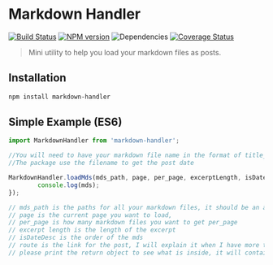 # Markdown Handler

[![Build Status](https://travis-ci.org/sporule/markdown-handler.svg?branch=master)](https://travis-ci.org/sporule/markdown-handler)
[![NPM version](https://img.shields.io/npm/v/markdown-handler.svg?style=flat)](https://www.npmjs.org/package/markdown-handler)
![Dependencies](https://img.shields.io/david/sporule/markdown-handler)
[![Coverage Status](https://coveralls.io/repos/github/sporule/markdown-handler/badge.svg?branch=master)](https://coveralls.io/github/sporule/markdown-handler?branch=master)

> Mini utility to help you load your markdown files as posts.

## Installation

```bash
npm install markdown-handler
```

## Simple Example (ES6)

```js
import MarkdownHandler from 'markdown-handler';

//You will need to have your markdown file name in the format of title_yyyy-mm-dd, such as today-is-a-good-day_2019-03-21
//The package use the filename to get the post date

MarkdownHandler.loadMds(mds_path, page, per_page, excerptLength, isDateDesc, route).then((mds) => {
        console.log(mds);
});

// mds_path is the paths for all your markdown files, it should be an array
// page is the current page you want to load,
// per_page is how many markdown files you want to get per_page
// excerpt length is the length of the excerpt
// isDateDesc is the order of the mds
// route is the link for the post, I will explain it when I have more time.
// please print the return object to see what is inside, it will contain thumbnail, title, content, date and link
```

